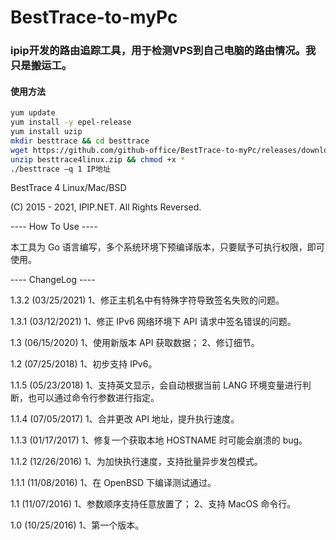 # BestTrace-to-myPc
### ipip开发的路由追踪工具，用于检测VPS到自己电脑的路由情况。我只是搬运工。

#### 使用方法
```bash
yum update
yum install -y epel-release
yum install uzip
mkdir besttrace && cd besttrace
wget https://github.com/github-office/BestTrace-to-myPc/releases/download/v1.3.2/besttrace4linux.zip
unzip besttrace4linux.zip && chmod +x *
./besttrace –q 1 IP地址
```

BestTrace 4 Linux/Mac/BSD

(C) 2015 - 2021, IPIP.NET. All Rights Reversed.

---- How To Use ----

本工具为 Go 语言编写，多个系统环境下预编译版本，只要赋予可执行权限，即可使用。

---- ChangeLog ----

1.3.2 (03/25/2021)
  1、修正主机名中有特殊字符导致签名失败的问题。

1.3.1 (03/12/2021)
  1、修正 IPv6 网络环境下 API 请求中签名错误的问题。

1.3 (06/15/2020)
  1、使用新版本 API 获取数据；
  2、修订细节。

1.2 (07/25/2018)
  1、初步支持 IPv6。

1.1.5 (05/23/2018)
  1、支持英文显示，会自动根据当前 LANG 环境变量进行判断，也可以通过命令行参数进行指定。

1.1.4 (07/05/2017)
  1、合并更改 API 地址，提升执行速度。

1.1.3 (01/17/2017)
  1、修复一个获取本地 HOSTNAME 时可能会崩溃的 bug。

1.1.2 (12/26/2016)
  1、为加快执行速度，支持批量异步发包模式。

1.1.1 (11/08/2016)
  1、在 OpenBSD 下编译测试通过。

1.1 (11/07/2016)
  1、参数顺序支持任意放置了；
  2、支持 MacOS 命令行。

1.0 (10/25/2016)
  1、第一个版本。
